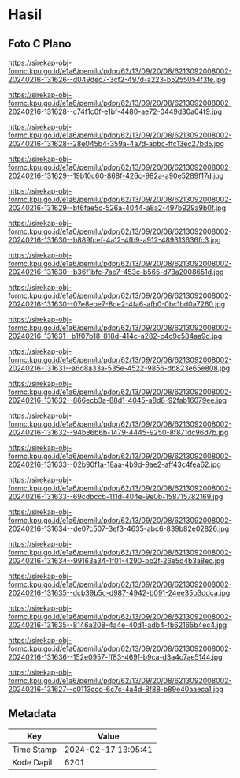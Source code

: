 # Hasil

## Foto C Plano

https://sirekap-obj-formc.kpu.go.id/e1a6/pemilu/pdpr/62/13/09/20/08/6213092008002-20240216-131626--d049dec7-3cf2-497d-a223-b5255054f3fe.jpg

https://sirekap-obj-formc.kpu.go.id/e1a6/pemilu/pdpr/62/13/09/20/08/6213092008002-20240216-131628--c74f1c0f-e1bf-4480-ae72-0449d30a04f9.jpg

https://sirekap-obj-formc.kpu.go.id/e1a6/pemilu/pdpr/62/13/09/20/08/6213092008002-20240216-131628--28e045b4-359a-4a7d-abbc-ffc13ec27bd5.jpg

https://sirekap-obj-formc.kpu.go.id/e1a6/pemilu/pdpr/62/13/09/20/08/6213092008002-20240216-131629--19b10c60-868f-426c-982a-a90e5289f17d.jpg

https://sirekap-obj-formc.kpu.go.id/e1a6/pemilu/pdpr/62/13/09/20/08/6213092008002-20240216-131629--bf6fae5c-526a-4044-a8a2-497b929a9b0f.jpg

https://sirekap-obj-formc.kpu.go.id/e1a6/pemilu/pdpr/62/13/09/20/08/6213092008002-20240216-131630--b889fcef-4a12-4fb9-a912-489313636fc3.jpg

https://sirekap-obj-formc.kpu.go.id/e1a6/pemilu/pdpr/62/13/09/20/08/6213092008002-20240216-131630--b36f1bfc-7ae7-453c-b565-d73a2008651d.jpg

https://sirekap-obj-formc.kpu.go.id/e1a6/pemilu/pdpr/62/13/09/20/08/6213092008002-20240216-131630--07e8ebe7-8de2-4fa6-afb0-0bc1bd0a7260.jpg

https://sirekap-obj-formc.kpu.go.id/e1a6/pemilu/pdpr/62/13/09/20/08/6213092008002-20240216-131631--b1f07b18-818d-414c-a282-c4c9c584aa9d.jpg

https://sirekap-obj-formc.kpu.go.id/e1a6/pemilu/pdpr/62/13/09/20/08/6213092008002-20240216-131631--a6d8a33a-535e-4522-9856-db823e65e808.jpg

https://sirekap-obj-formc.kpu.go.id/e1a6/pemilu/pdpr/62/13/09/20/08/6213092008002-20240216-131632--866ecb3a-88d1-4045-a8d8-92fab16079ee.jpg

https://sirekap-obj-formc.kpu.go.id/e1a6/pemilu/pdpr/62/13/09/20/08/6213092008002-20240216-131632--94b86b6b-1479-4445-9250-8f871dc96d7b.jpg

https://sirekap-obj-formc.kpu.go.id/e1a6/pemilu/pdpr/62/13/09/20/08/6213092008002-20240216-131633--02b90f1a-18aa-4b9d-9ae2-aff43c4fea62.jpg

https://sirekap-obj-formc.kpu.go.id/e1a6/pemilu/pdpr/62/13/09/20/08/6213092008002-20240216-131633--69cdbccb-111d-404e-9e0b-158715782169.jpg

https://sirekap-obj-formc.kpu.go.id/e1a6/pemilu/pdpr/62/13/09/20/08/6213092008002-20240216-131634--de07c507-3ef3-4635-abc6-839b82e02826.jpg

https://sirekap-obj-formc.kpu.go.id/e1a6/pemilu/pdpr/62/13/09/20/08/6213092008002-20240216-131634--99163a34-1f01-4290-bb2f-26e5d4b3a8ec.jpg

https://sirekap-obj-formc.kpu.go.id/e1a6/pemilu/pdpr/62/13/09/20/08/6213092008002-20240216-131635--dcb39b5c-d987-4942-b091-24ee35b3ddca.jpg

https://sirekap-obj-formc.kpu.go.id/e1a6/pemilu/pdpr/62/13/09/20/08/6213092008002-20240216-131635--8146a208-4a4e-40d1-adb4-fb62165b4ec4.jpg

https://sirekap-obj-formc.kpu.go.id/e1a6/pemilu/pdpr/62/13/09/20/08/6213092008002-20240216-131636--152e0957-ff83-469f-b9ca-d3a4c7ae5144.jpg

https://sirekap-obj-formc.kpu.go.id/e1a6/pemilu/pdpr/62/13/09/20/08/6213092008002-20240216-131627--c0113ccd-6c7c-4a4d-8f88-b89e40aaeca1.jpg


## Metadata

| Key        | Value               |
| ---------- | ------------------- |
| Time Stamp | 2024-02-17 13:05:41 |
| Kode Dapil | 6201                |



